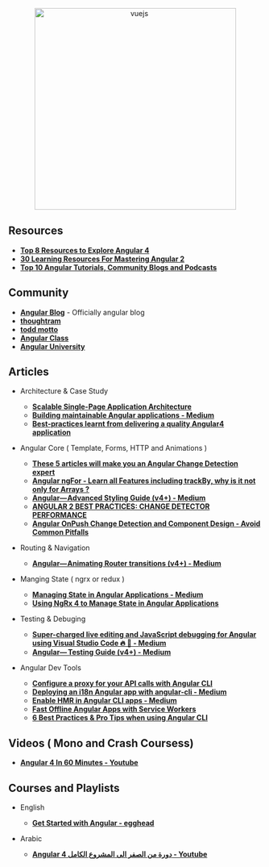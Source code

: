 <p align="center">
  <img width="400" src="https://angular.io/assets/images/logos/angular/angular.svg"  alt="vuejs">
</p>

## Resources
+ **[Top 8 Resources to Explore Angular 4](https://hackernoon.com/top-8-resources-to-explore-angular-4-ff2c1b42020a)**
+ **[30 Learning Resources For Mastering Angular 2](https://tutorialzine.com/2016/09/30-learning-resources-for-mastering-angular-2)**
+ **[Top 10 Angular Tutorials, Community Blogs and Podcasts](http://blog.angular-university.io/top-10-angular-2-tutorials-blogs-and-podcasts/)**

## Community
+ **[Angular Blog](https://blog.angular.io/)** - Officially angular  blog
+ **[thoughtram](https://blog.thoughtram.io/)**
+ **[todd motto](https://toddmotto.com/)**
+ **[Angular Class](https://angularclass.com/blog/)**
+ **[Angular University](https://angular-university.io/)**

## Articles
- Architecture & Case Study 
  + **[Scalable Single-Page Application Architecture](http://blog.mgechev.com/2016/04/10/scalable-javascript-single-page-app-angular2-application-architecture/)**
  + **[Building maintainable Angular applications - Medium](https://medium.com/curated-by-versett/building-maintainable-angular-2-applications-5b9ec4b463a1)**
  + **[Best-practices learnt from delivering a quality Angular4 application](https://hackernoon.com/best-practices-learnt-from-delivering-a-quality-angular4-application-2cd074ea53b3)**

- Angular Core ( Template, Forms, HTTP and Animations )
  + **[These 5 articles will make you an Angular Change Detection expert](https://blog.angularindepth.com/these-5-articles-will-make-you-an-angular-change-detection-expert-ed530d28930)**
  + **[Angular ngFor - Learn all Features including trackBy, why is it not only for Arrays ?](http://blog.angular-university.io/angular-2-ngfor/)**
  + **[Angular— Advanced Styling Guide (v4+) - Medium](https://medium.com/google-developer-experts/angular-advanced-styling-guide-v4-f0765616e635)**
  + **[ANGULAR 2 BEST PRACTICES: CHANGE DETECTOR PERFORMANCE](https://www.lucidchart.com/techblog/2016/05/04/angular-2-best-practices-change-detector-performance/)**
  + **[Angular OnPush Change Detection and Component Design - Avoid Common Pitfalls](http://blog.angular-university.io/onpush-change-detection-how-it-works/)**

- Routing & Navigation
  + **[Angular— Animating Router transitions (v4+) - Medium](https://medium.com/google-developer-experts/angular-2-animate-router-transitions-6de179e00204)**

- Manging State ( ngrx or redux )
  + **[Managing State in Angular Applications - Medium](https://blog.nrwl.io/managing-state-in-angular-applications-22b75ef5625f)**
  + **[Using NgRx 4 to Manage State in Angular Applications](https://blog.nrwl.io/using-ngrx-4-to-manage-state-in-angular-applications-64e7a1f84b7b)**


- Testing & Debuging
  + **[Super-charged live editing and JavaScript debugging for Angular using Visual Studio Code 🔥 🎉 - Medium](https://medium.com/@auchenberg/super-charged-live-editing-and-javascript-debugging-for-angular-using-visual-studio-code-c29da251ec71)**
  + **[Angular—  Testing Guide (v4+) - Medium](https://medium.com/google-developer-experts/angular-2-testing-guide-a485b6cb1ef0)**

- Angular Dev Tools
  + **[Configure a proxy for your API calls with Angular CLI](https://juristr.com/blog/2016/11/configure-proxy-api-angular-cli/)**
  + **[Deploying an i18n Angular app with angular-cli - Medium](https://medium.com/@feloy/deploying-an-i18n-angular-app-with-angular-cli-fc788f17e358)**
  + **[Enable HMR in Angular CLI apps - Medium](https://medium.com/@beeman/tutorial-enable-hmr-in-angular-cli-apps-1b0d13b80130)**
  + **[Fast Offline Angular Apps with Service Workers](https://coryrylan.com/blog/fast-offline-angular-apps-with-service-workers)**
  + **[6 Best Practices & Pro Tips when using Angular CLI](https://medium.com/@tomastrajan/6-best-practices-pro-tips-for-angular-cli-better-developer-experience-7b328bc9db81)**

## Videos ( Mono and Crash Coursess)
+ **[Angular 4 In 60 Minutes - Youtube](https://www.youtube.com/watch?v=KhzGSHNhnbI&t=2572s)**

## Courses and Playlists
- English
  + **[Get Started with Angular - egghead](https://egghead.io/courses/get-started-with-angular)**

- Arabic
  + **[Angular 4 دورة من الصفر الى المشروع الكامل - Youtube](https://www.youtube.com/playlist?list=PLMYF6NkLrdN9JJPTR0ksQcT3uumyco7UG)**
